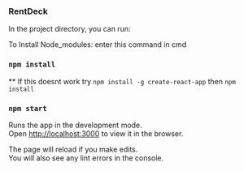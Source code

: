 ### RentDeck


In the project directory, you can run:

To Install Node_modules:
enter this command in cmd
### `npm install`
** If this doesnt work try
`npm install -g create-react-app`
then 
`npm install`

### `npm start`

Runs the app in the development mode.\
Open [http://localhost:3000](http://localhost:3000) to view it in the browser.

The page will reload if you make edits.\
You will also see any lint errors in the console.

